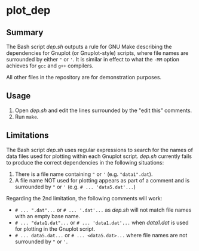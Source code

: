 # plot_dep

## Summary

The Bash script *dep.sh* outputs a rule for GNU Make describing the dependencies for Gnuplot (or Gnuplot-style) scripts, where file names are surrounded by either `"` or `'`. It is similar in effect to what the `-MM` option achieves for `gcc` and `g++` compilers.

All other files in the repository are for demonstration purposes.

## Usage

1. Open *dep.sh* and edit the lines surrounded by the "edit this" comments.
2. Run `make`.

## Limitations

The Bash script *dep.sh* uses regular expressions to search for the names of data files used for plotting within each Gnuplot script. *dep.sh* currently fails to produce the correct dependencies in the following situations:

1. There is a file name containing `"` or `'` (e.g. `"data1".dat`).
2. A file name NOT used for plotting appears as part of a comment and is surrounded by `"` or `'` (e.g. `# ... 'data5.dat'...`)

Regarding the 2nd limitation, the following comments will work:

- `# ... ".dat"...` or `# ... '.dat'...` as *dep.sh* will not match file names with an empty base name.
- `# ... "data1.dat"...` or `# ... 'data1.dat'...` when *data1.dat* is used for plotting in the Gnuplot script.
- `# ... data5.dat...` or `# ... <data5.dat>...` where file names are not surrounded by `"` or `'`.
